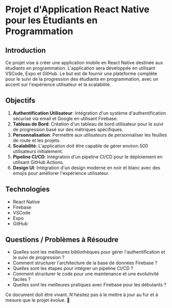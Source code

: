 # Projet d'Application React Native pour les Étudiants en Programmation

## Introduction
Ce projet vise à créer une application mobile en React Native destinée aux étudiants en programmation. L'application sera développée en utilisant VSCode, Expo et GitHub. Le but est de fournir une plateforme complète pour le suivi de la progression des étudiants en programmation, avec un accent sur l'expérience utilisateur et la scalabilité.

## Objectifs
1. **Authentification Utilisateur**: Intégration d'un système d'authentification sécurisé via email et Google en utilisant Firebase.
2. **Tableau de Bord**: Création d'un tableau de bord utilisateur pour le suivi de progression basé sur des métriques spécifiques.
3. **Personnalisation**: Permettre aux utilisateurs de personnaliser les feuilles de route et les projets.
4. **Scalabilité**: L'application doit être capable de gérer environ 500 utilisateurs initialement.
5. **Pipeline CI/CD**: Intégration d'un pipeline CI/CD pour le déploiement en utilisant GitHub Actions.
6. **Design UI**: Intégration d'un design moderne en noir et blanc avec des emojis pour améliorer l'expérience utilisateur.

## Technologies
- React Native
- Firebase
- VSCode
- Expo
- GitHub

## Questions / Problèmes à Résoudre
- Quelles sont les meilleures bibliothèques pour gérer l'authentification et le suivi de progression ?
- Comment structurer l'architecture de la base de données Firebase ?
- Quelles sont les étapes pour intégrer un pipeline CI/CD ?
- Comment structurer le code pour une maintenance et une évolutivité faciles ?
- Quelles sont les meilleures pratiques avec Firebase pour les débutants ?

Ce document doit être vivant. N'hésitez pas à le mettre à jour au fur et à mesure que le projet évolue. 🌟